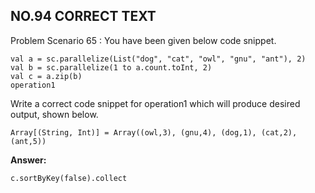 ## NO.94 CORRECT TEXT

Problem Scenario 65 : You have been given below code snippet.

```
val a = sc.parallelize(List("dog", "cat", "owl", "gnu", "ant"), 2)
val b = sc.parallelize(1 to a.count.toInt, 2)
val c = a.zip(b)
operation1
```

Write a correct code snippet for operation1 which will produce desired output, shown below. 

```
Array[(String, Int)] = Array((owl,3), (gnu,4), (dog,1), (cat,2), (ant,5))
```

**Answer:**

```
c.sortByKey(false).collect
```

